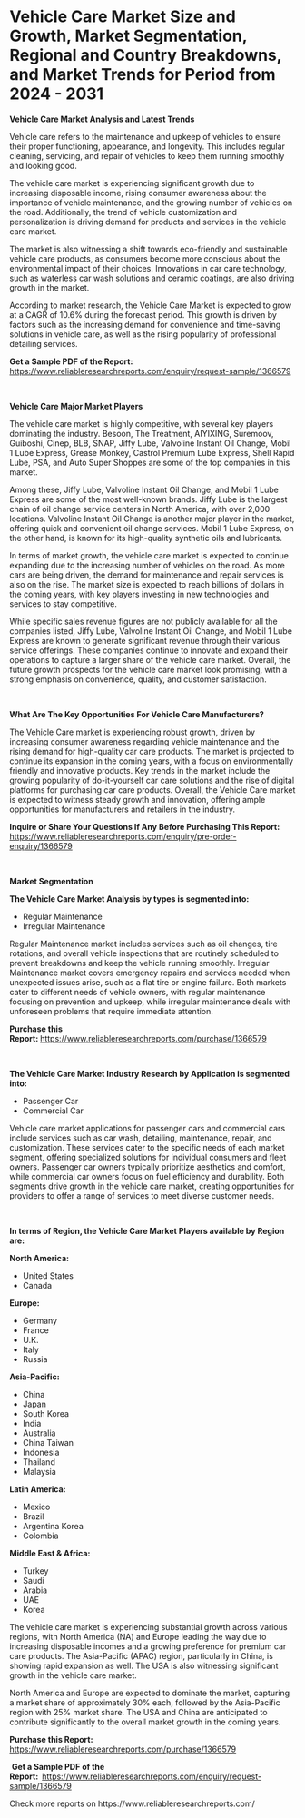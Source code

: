 <p><h1>Vehicle Care Market Size and Growth, Market Segmentation, Regional and Country Breakdowns, and Market Trends for Period from 2024 -  2031</h1></p><p><strong>Vehicle Care Market Analysis and Latest Trends</strong></p>
<p><p>Vehicle care refers to the maintenance and upkeep of vehicles to ensure their proper functioning, appearance, and longevity. This includes regular cleaning, servicing, and repair of vehicles to keep them running smoothly and looking good.</p><p>The vehicle care market is experiencing significant growth due to increasing disposable income, rising consumer awareness about the importance of vehicle maintenance, and the growing number of vehicles on the road. Additionally, the trend of vehicle customization and personalization is driving demand for products and services in the vehicle care market.</p><p>The market is also witnessing a shift towards eco-friendly and sustainable vehicle care products, as consumers become more conscious about the environmental impact of their choices. Innovations in car care technology, such as waterless car wash solutions and ceramic coatings, are also driving growth in the market.</p><p>According to market research, the Vehicle Care Market is expected to grow at a CAGR of 10.6% during the forecast period. This growth is driven by factors such as the increasing demand for convenience and time-saving solutions in vehicle care, as well as the rising popularity of professional detailing services.</p></p>
<p><strong>Get a Sample PDF of the Report:&nbsp;</strong> <a href="https://www.reliableresearchreports.com/enquiry/request-sample/1366579">https://www.reliableresearchreports.com/enquiry/request-sample/1366579</a></p>
<p>&nbsp;</p>
<p><strong>Vehicle Care Major Market Players</strong></p>
<p><p>The vehicle care market is highly competitive, with several key players dominating the industry. Besoon, The Treatment, AIYIXING, Suremoov, Guiboshi, Cinep, BLB, SNAP, Jiffy Lube, Valvoline Instant Oil Change, Mobil 1 Lube Express, Grease Monkey, Castrol Premium Lube Express, Shell Rapid Lube, PSA, and Auto Super Shoppes are some of the top companies in this market.</p><p>Among these, Jiffy Lube, Valvoline Instant Oil Change, and Mobil 1 Lube Express are some of the most well-known brands. Jiffy Lube is the largest chain of oil change service centers in North America, with over 2,000 locations. Valvoline Instant Oil Change is another major player in the market, offering quick and convenient oil change services. Mobil 1 Lube Express, on the other hand, is known for its high-quality synthetic oils and lubricants.</p><p>In terms of market growth, the vehicle care market is expected to continue expanding due to the increasing number of vehicles on the road. As more cars are being driven, the demand for maintenance and repair services is also on the rise. The market size is expected to reach billions of dollars in the coming years, with key players investing in new technologies and services to stay competitive.</p><p>While specific sales revenue figures are not publicly available for all the companies listed, Jiffy Lube, Valvoline Instant Oil Change, and Mobil 1 Lube Express are known to generate significant revenue through their various service offerings. These companies continue to innovate and expand their operations to capture a larger share of the vehicle care market. Overall, the future growth prospects for the vehicle care market look promising, with a strong emphasis on convenience, quality, and customer satisfaction.</p></p>
<p>&nbsp;</p>
<p><strong>What Are The Key Opportunities For Vehicle Care Manufacturers?</strong></p>
<p><p>The Vehicle Care market is experiencing robust growth, driven by increasing consumer awareness regarding vehicle maintenance and the rising demand for high-quality car care products. The market is projected to continue its expansion in the coming years, with a focus on environmentally friendly and innovative products. Key trends in the market include the growing popularity of do-it-yourself car care solutions and the rise of digital platforms for purchasing car care products. Overall, the Vehicle Care market is expected to witness steady growth and innovation, offering ample opportunities for manufacturers and retailers in the industry.</p></p>
<p><strong>Inquire or Share Your Questions If Any Before Purchasing This Report:</strong> <a href="https://www.reliableresearchreports.com/enquiry/pre-order-enquiry/1366579">https://www.reliableresearchreports.com/enquiry/pre-order-enquiry/1366579</a></p>
<p>&nbsp;</p>
<p><strong>Market Segmentation</strong></p>
<p><strong>The Vehicle Care Market Analysis by types is segmented into:</strong></p>
<p><ul><li>Regular Maintenance</li><li>Irregular Maintenance</li></ul></p>
<p><p>Regular Maintenance market includes services such as oil changes, tire rotations, and overall vehicle inspections that are routinely scheduled to prevent breakdowns and keep the vehicle running smoothly. Irregular Maintenance market covers emergency repairs and services needed when unexpected issues arise, such as a flat tire or engine failure. Both markets cater to different needs of vehicle owners, with regular maintenance focusing on prevention and upkeep, while irregular maintenance deals with unforeseen problems that require immediate attention.</p></p>
<p><strong>Purchase this Report:&nbsp;</strong><a href="https://www.reliableresearchreports.com/purchase/1366579">https://www.reliableresearchreports.com/purchase/1366579</a></p>
<p>&nbsp;</p>
<p><strong>The Vehicle Care Market Industry Research by Application is segmented into:</strong></p>
<p><ul><li>Passenger Car</li><li>Commercial Car</li></ul></p>
<p><p>Vehicle care market applications for passenger cars and commercial cars include services such as car wash, detailing, maintenance, repair, and customization. These services cater to the specific needs of each market segment, offering specialized solutions for individual consumers and fleet owners. Passenger car owners typically prioritize aesthetics and comfort, while commercial car owners focus on fuel efficiency and durability. Both segments drive growth in the vehicle care market, creating opportunities for providers to offer a range of services to meet diverse customer needs.</p></p>
<p>&nbsp;</p>
<p><strong>In terms of Region, the Vehicle Care Market Players available by Region are:</strong></p>
<p>
    <p> <strong> North America: </strong>
        <ul>
            <li>United States</li>
            <li>Canada</li>
        </ul>
        </p> 
    <p> <strong> Europe: </strong>
        <ul>
            <li>Germany</li>
            <li>France</li>
            <li>U.K.</li>
            <li>Italy</li>
            <li>Russia</li>
        </ul>
        </p> 
    <p> <strong> Asia-Pacific: </strong>
        <ul>
            <li>China</li>
            <li>Japan</li>
            <li>South Korea</li>
            <li>India</li>
            <li>Australia</li>
            <li>China Taiwan</li>
            <li>Indonesia</li>
            <li>Thailand</li>
            <li>Malaysia</li>
        </ul>
        </p> 
    <p> <strong> Latin America: </strong>
        <ul>
            <li>Mexico</li>
            <li>Brazil</li>
            <li>Argentina Korea</li>
            <li>Colombia</li>
        </ul>
        </p> 
    <p> <strong> Middle East & Africa: </strong>
        <ul>
            <li>Turkey</li>
            <li>Saudi</li>
            <li>Arabia</li>
            <li>UAE</li>
            <li>Korea</li>
        </ul>
    </p>
    </p>
<p><p>The vehicle care market is experiencing substantial growth across various regions, with North America (NA) and Europe leading the way due to increasing disposable incomes and a growing preference for premium car care products. The Asia-Pacific (APAC) region, particularly in China, is showing rapid expansion as well. The USA is also witnessing significant growth in the vehicle care market.</p><p>North America and Europe are expected to dominate the market, capturing a market share of approximately 30% each, followed by the Asia-Pacific region with 25% market share. The USA and China are anticipated to contribute significantly to the overall market growth in the coming years.</p></p>
<p><strong>Purchase this Report: </strong><a href="https://www.reliableresearchreports.com/purchase/1366579">https://www.reliableresearchreports.com/purchase/1366579</a></p>
<p>&nbsp;<strong>Get a Sample PDF of the Report:&nbsp;&nbsp;</strong><a href="https://www.reliableresearchreports.com/enquiry/request-sample/1366579">https://www.reliableresearchreports.com/enquiry/request-sample/1366579</a></p>
<p><strong></strong></p>
<p>Check more reports on https://www.reliableresearchreports.com/</p>